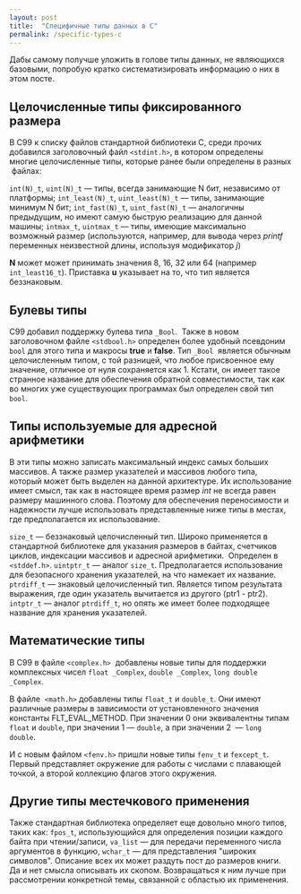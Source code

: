 ```yaml
---
layout: post
title:  "Специфичные типы данных в C"
permalink: /specific-types-c
---
```


Дабы самому получше уложить в голове типы данных, не являющихся базовыми, попробую кратко систематизировать информацию о них в этом посте.

## Целочисленные типы фиксированного размера

В C99 к списку файлов стандартной библиотеки C, среди прочих добавился заголовочный файл `<stdint.h>`, в котором определены многие целочисленные типы, которые ранее были определены в разных  файлах:

`int(N)_t`, `uint(N)_t` — типы, всегда занимающие N бит, независимо от платформы;
`int_least(N)_t`, `uint_least(N)_t` — типы, занимающие минимум N бит;
`int_fast(N)_t`, `uint_fast(N)_t` — аналогичны предыдущим, но имеют самую быструю реализацию для данной машины;
`intmax_t`, `uintmax_t` — типы, имеющие максимально возможный размер (используются, например, для вывода через <em>printf</em> переменных неизвестной длины, используя модификатор <em>j</em>)

<strong>N</strong> может может принимать значения 8, 16, 32 или 64 (например `int_least16_t`). Приставка <strong>u</strong> указывает на то, что тип является беззнаковым.

## Булевы типы

C99 добавил поддержку булева типа `_Bool`.  Также в новом заголовочном файле `<stdbool.h>` определен более удобный псевдоним `bool` для этого типа и макросы <strong>true</strong> и <strong>false</strong>. Тип `_Bool`  является обычным целочисленным типом, с той разницей, что любое присвоенное ему значение, отличное от нуля сохраняется как 1. Кстати, он имеет такое странное название для обеспечения обратной совместимости, так как во многих уже существующих программах был определен свой тип `bool`.

## Типы используемые для адресной арифметики

В эти типы можно записать максимальный индекс самых больших массивов. А также размер указателей и массивов любого типа, который может быть выделен на данной архитектуре. Их использование имеет смысл, так как в настоящее время размер <em>int</em> не всегда равен размеру машинного слова. Поэтому для обеспечения переносимости и надежности лучше использовать представленные ниже типы в местах, где предполагается их использование.

`size_t` — беззнаковый целочисленный тип. Широко применяется в стандартной библиотеке для указания размеров в байтах, счетчиков циклов, индексации массивов и адресной арифметики.  Определен в `<stddef.h>`.
`uintptr_t` — аналог `size_t`. Предполагается использование для безопасного хранения указателей, на что намекает их название.
`ptrdiff_t` — знаковый целочисленный тип. Является типом результата выражения, где один указатель вычитается из другого (ptr1 - ptr2).
`intptr_t` — аналог `ptrdiff_t`, но опять же имеет более подходящее название для хранения указателей.

## Математические типы

В C99 в файле `<complex.h>`  добавлены новые типы для поддержки комплексных чисел `float _Complex`, `double _Complex`, `long double _Complex`.

В файле  `<math.h>` добавлены типы `float_t` и `double_t`. Они имеют различные размеры в зависимости от установленного значения константы FLT_EVAL_METHOD. При значении 0 они эквивалентны типам `float` и `double`, при значении 1 — `double`, а при значении 2  — `long double`.

И с новым файлом `<fenv.h>` пришли новые типы `fenv_t` и `fexcept_t`. Первый представляет окружение для работы с числами с плавающей точкой, а второй коллекцию флагов этого окружения.

## Другие типы местечкового применения

Также стандартная библиотека определяет еще довольно много типов, таких как: `fpos_t`, использующийся для определения позиции каждого байта при чтении/записи, `va_list` — для передачи переменного числа аргументов в функцию, `wchar_t` — для представления "широких символов". Описание всех их может раздуть пост до размеров книги. Да и нет смысла описывать их скопом. Возвращаться к ним лучше при рассмотрении конкретной темы, связанной с областью их применения.
